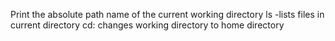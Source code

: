 Print the absolute path name of the current working directory
ls -lists files in current directory
cd: changes working directory to home directory
